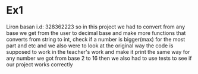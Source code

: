 # Ex1 
Liron basan i.d: 328362223
so in this project we had to convert from any base we get from the user to decimal base and make more functions that converts from string to int, check if a number is bigger(max) for the most part and etc
and we also were to look at the original way the code is supposed to work in the teacher's work
and make it print the same way for any number we got from base 2 to 16
then we also had to use tests to see if our project works correctly
